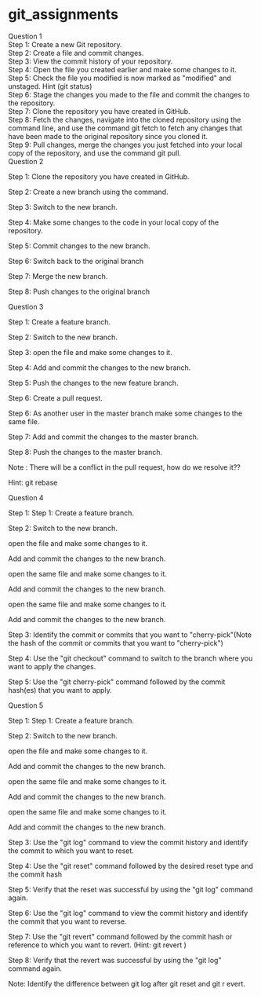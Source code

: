 # git_assignments
Question 1 <br />
Step 1: Create a new Git repository.<br />
Step 2: Create a file and commit changes.<br />
Step 3: View the commit history of your repository.<br />
Step 4: Open the file you created earlier and make some changes to it. <br />
Step 5: Check the file you modified is now marked as "modified" and unstaged.
Hint (git status)<br />
Step 6: Stage the changes you made to the file and commit the changes to the repository.<br />
Step 7: Clone the repository you have created in GitHub.<br />
Step 8: Fetch the changes, navigate into the cloned repository using the command line, and use the command git fetch to fetch any changes that have been made to the original repository since you cloned it.<br />
Step 9: Pull changes, merge the changes you just fetched into your local copy of the repository, and use the command git pull. <br />
Question 2 

Step 1: Clone the repository you have created in GitHub. 

Step 2: Create a new branch using the command. 

Step 3: Switch to the new branch. 

Step 4: Make some changes to the code in your local copy of the repository. 

Step 5: Commit changes to the new branch. 

Step 6: Switch back to the original branch 

Step 7: Merge the new branch. 

Step 8: Push changes to the original branch 

 

 

Question 3 

Step 1: Create a feature branch. 

Step 2: Switch to the new branch. 

Step 3: open the file and make some changes to it. 

Step 4: Add and commit the changes to the new branch. 

Step 5: Push the changes to the new feature branch. 

Step 6: Create a pull request. 

Step 6: As another user in the master branch make some changes to the same file. 

Step 7: Add and commit the changes to the master branch. 

Step 8: Push the changes to the master branch. 

Note : There will be a conflict in the pull request, how do we resolve it?? 

Hint: git rebase 

 

Question 4 

Step 1: Step 1: Create a feature branch. 

 

Step 2: Switch to the new branch. 

open the file and make some changes to it. 

Add and commit the changes to the new branch. 

open the same file and make some changes to it. 

Add and commit the changes to the new branch. 

open the same file and make some changes to it. 

Add and commit the changes to the new branch. 

Step 3: Identify the commit or commits that you want to "cherry-pick"(Note the hash of the commit or commits that you want to "cherry-pick") 

Step 4: Use the "git checkout" command to switch to the branch where you want to apply the changes. 

Step 5: Use the "git cherry-pick" command followed by the commit hash(es) that you want to apply. 

 

Question 5 

Step 1: Step 1: Create a feature branch. 

Step 2: Switch to the new branch. 

open the file and make some changes to it. 

Add and commit the changes to the new branch. 

open the same file and make some changes to it. 

Add and commit the changes to the new branch. 

open the same file and make some changes to it. 

Add and commit the changes to the new branch. 

Step 3: Use the "git log" command to view the commit history and identify the commit to which you want to reset. 

Step 4: Use the "git reset" command followed by the desired reset type and the commit hash 

Step 5: Verify that the reset was successful by using the "git log" command again.  

Step 6: Use the "git log" command to view the commit history and identify the commit that you want to reverse. 

Step 7: Use the "git revert" command followed by the commit hash or reference to which you want to revert. (Hint: git revert <commit hash>) 

Step 8: Verify that the revert was successful by using the "git log" command again. 

Note: Identify the difference between git log after git reset and git r evert. 